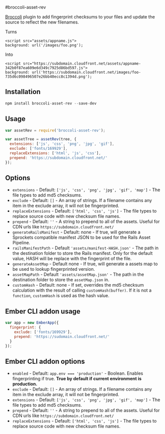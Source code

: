 #broccoli-asset-rev

[Broccoli](https://github.com/broccolijs/broccoli) plugin to add fingerprint checksums to your files and update the source to reflect the new filenames.

Turns

```
<script src="assets/appname.js">
background: url('/images/foo.png');
```

Into

```
<script src="https://subdomain.cloudfront.net/assets/appname-342b0f87ea609e6d349c7925d86bd597.js">
background: url('https://subdomain.cloudfront.net/images/foo-735d6c098496507e26bb40ecc8c1394d.png');
```

## Installation

```js
npm install broccoli-asset-rev --save-dev
```

## Usage

```js
var assetRev = require('broccoli-asset-rev');

var assetTree = assetRev(tree, {
  extensions: ['js', 'css', 'png', 'jpg', 'gif'],
  exclude: ['fonts/169929'],
  replaceExtensions: ['html', 'js', 'css'],
  prepend: 'https://subdomain.cloudfront.net/'
});
```

## Options

  - `extensions` - Default: `['js', 'css', 'png', 'jpg', 'gif', 'map']` - The file types to add md5 checksums.
  - `exclude` - Default: `[]` - An array of strings. If a filename contains any item in the exclude array, it will not be fingerprinted.
  - `replaceExtensions` - Default: `['html', 'css', 'js']` - The file types to replace source code with new checksum file names.
  - `prepend` - Default: `''` - A string to prepend to all of the assets. Useful for CDN urls like `https://subdomain.cloudfront.net/`
  - `generateRailsManifest` - Default: none - If true, will generate a Sprockets compatible manifest JSON to be used for the Rails Asset Pipeline.
  - `railsManifestPath` - Default `'assets/manifest-HASH.json'` - The path in the destination folder to store the Rails manifest. Only for the default value, HASH will be replace with the fingerprint of the file.
  - `generateAssetMap` - Default none - If true, will generate a assets map to be used to lookup fingerprinted version.
  - `assetMapPath` - Default `'assets/assetMap.json'` - The path in the destination folder to store the `assetMap.json` in.
  - `customHash` - Default: none - If set, overrides the md5 checksum calculation with the result of calling `customHash(buffer)`. If it is not a `function`, `customHash` is used as the hash value.

## Ember CLI addon usage

```js
var app = new EmberApp({
  fingerprint: {
    exclude: ['fonts/169929'],
    prepend: 'https://sudomain.cloudfront.net/'
  }
});
```

## Ember CLI addon options

  - `enabled` - Default: `app.env === 'production'` - Boolean. Enables fingerprinting if true. **True by default if current environment is production.**
  - `exclude` - Default: `[]` - An array of strings. If a filename contains any item in the exclude array, it will not be fingerprinted.
  - `extensions` - Default: `['js', 'css', 'png', 'jpg', 'gif', 'map']` - The file types to add md5 checksums.
  - `prepend` - Default: `''` - A string to prepend to all of the assets. Useful for CDN urls like `https://subdomain.cloudfront.net/`
  - `replaceExtensions` - Default: `['html', 'css', 'js']` - The file types to replace source code with new checksum file names.
